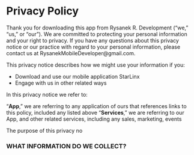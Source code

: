 <!DOCTYPE html>
<html>
<body>
<h1>Privacy Policy</h1>
<p>Thank you for downloading this app from Rysanek R. Development (“we,” “us,” or “our”). We are committed to protecting your personal information and your right to privacy. If you have any questions about this privacy notice or our practice with regard to your personal information, please contact us at RysanekMobileDeveloper@gmail.com.</p>

<p>This privacy notice describes how we might use your information if you:</p>

 <ul>
   <li>Download and use our mobile application StarLinx</li>
   <li>Engage with us in other related ways</li>
  </ul>
  
  <p>In this privacy notice we refer to:</p>

  <p>“<b>App</b>,” we are referring to any application of ours that references links to this policy, included any listed above
  “<b>Services</b>,” we are referring to our App, and other related services, including any sales, marketing, events </p>

The purpose of this privacy no 

  <h3>WHAT INFORMATION DO WE COLLECT?</h3>

</body>
</html>
